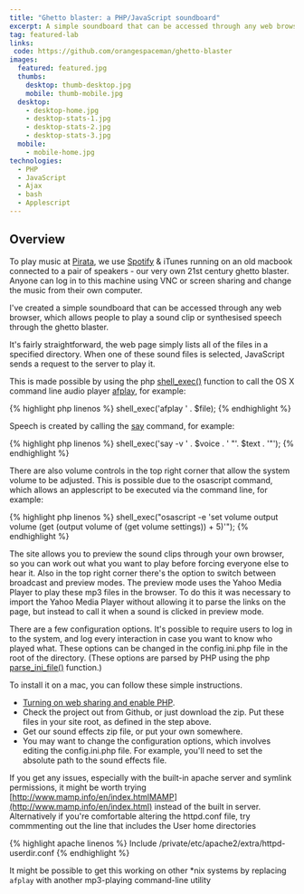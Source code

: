 ```yaml
---
title: "Ghetto blaster: a PHP/JavaScript soundboard"
excerpt: A simple soundboard that can be accessed through any web browser, which allows anyone to play a sound clip or synthesised speech through a capable web server.
tag: featured-lab
links:
 code: https://github.com/orangespaceman/ghetto-blaster
images:
  featured: featured.jpg
  thumbs:
    desktop: thumb-desktop.jpg
    mobile: thumb-mobile.jpg
  desktop:
    - desktop-home.jpg
    - desktop-stats-1.jpg
    - desktop-stats-2.jpg
    - desktop-stats-3.jpg
  mobile:
    - mobile-home.jpg
technologies:
  - PHP
  - JavaScript
  - Ajax
  - bash
  - Applescript
---
```


## Overview

To play music at [Pirata](http://piratalondon.com/), we use [Spotify](http://spotify.com) & iTunes running on an old macbook connected to a pair of speakers - our very own 21st century ghetto blaster.  Anyone can log in to this machine using VNC or screen sharing and change the music from their own computer.

I've created a simple soundboard that can be accessed through any web browser, which allows people to play a sound clip or synthesised speech through the ghetto blaster.

It's fairly straightforward, the web page simply lists all of the files in a specified directory.  When one of these sound files is selected, JavaScript sends a request to the server to play it.

This is made possible by using the php [shell_exec()](http://php.net/manual/en/function.shell-exec.php) function to call the OS X command line audio player [afplay](http://developer.apple.com/mac/library/documentation/Darwin/Reference/ManPages/man1/afplay.1.html), for example:

{% highlight php linenos %}
shell_exec('afplay ' . $file);
{% endhighlight %}

Speech is created by calling the [say](http://developer.apple.com/mac/library/documentation/Darwin/Reference/ManPages/man1/say.1.html) command, for example:

{% highlight php linenos %}
shell_exec('say -v ' . $voice . ' "'. $text . '"');
{% endhighlight %}

There are also volume controls in the top right corner that allow the system volume to be adjusted. This is possible due to the osascript command, which allows an applescript to be executed via the command line, for example:

{% highlight php linenos %}
shell_exec("osascript -e 'set volume output volume (get (output volume of (get volume settings)) + 5)'");
{% endhighlight %}

The site allows you to preview the sound clips through your own browser, so you can work out what you want to play before forcing everyone else to hear it.  Also in the top right corner there's the option to switch between broadcast and preview modes.  The preview mode uses the Yahoo Media Player to play these mp3 files in the browser.  To do this it was necessary to import the Yahoo Media Player without allowing it to parse the links on the page, but instead to call it when a sound is clicked in preview mode.

There are a few configuration options.  It's possible to require users to log in to the system, and log every interaction in case you want to know who played what.  These options can be changed in the config.ini.php file in the root of the directory.  (These options are parsed by PHP using the php [parse_ini_file()](http://php.net/manual/en/function.parse-ini-file.php) function.)

To install it on a mac, you can follow these simple instructions.

 - [Turning on web sharing and enable PHP](http://foundationphp.com/tutorials/php_leopard.php).
 - Check the project out from Github, or just download the zip.  Put these files in your site root, as defined in the step above.
 - Get our sound effects zip file, or put your own somewhere.
 - You may want to change the configuration options, which involves editing the config.ini.php file.  For example, you'll need to set the absolute path to the sound effects file.

If you get any issues, especially with the built-in apache server and symlink permissions, it might be worth trying [http://www.mamp.info/en/index.htmlMAMP](http://www.mamp.info/en/index.html) instead of the built in server.  Alternatively if you're comfortable altering the httpd.conf file, try commmenting out the line that includes the User home directories

{% highlight apache linenos %}
Include /private/etc/apache2/extra/httpd-userdir.conf
{% endhighlight %}

It might be possible to get this working on other *nix systems by replacing `afplay` with another mp3-playing command-line utility
